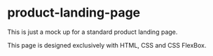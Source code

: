 # product-landing-page

This is just a mock up for a standard product landing page. 

This page is designed exclusively with HTML, CSS and CSS FlexBox. 